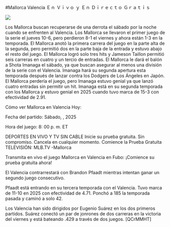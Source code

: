 #Mallorca Valencia Ｅｎ Ｖｉｖｏ ｙ Ｅｎ Ｄｉｒｅｃｔｏ Ｇｒａｔｉｓ  
  
  
[![](https://i.imgur.com/qSNzIqt.png)](https://movie.rssnews.media/qPUMhXcGK.php)  
  
Los Mallorca buscan recuperarse de una derrota el sábado por la noche cuando se enfrenten al Valencia. Los Mallorca se llevaron el primer juego de la serie el jueves 10-6, pero perdieron 8-1 el viernes y ahora están 1-3 en la temporada. El Mallorca anotó la primera carrera del juego en la parte alta de la segunda, pero permitió dos en la parte baja de la entrada y estuvo abajo el resto del juego. El Mallorca logró solo tres hits y Jameson Taillon permitió seis carreras en cuatro y un tercio de entradas. El Mallorca le dará el balón a Shota Imanaga el sábado, ya que buscan asegurar al menos una división de la serie con el Valencia. Imanaga hará su segunda apertura esta temporada después de lanzar contra los Dodgers de Los Ángeles en Japón. El Mallorca perdería el juego, pero Imanaga estuvo genial ya que lanzó cuatro entradas sin permitir un hit. Imanaga está en su segunda temporada con los Mallorca y estuvo genial en 2025 cuando tuvo marca de 15-3 con efectividad de 2.91.

Cómo ver Mallorca en Valencia Hoy:

Fecha del partido: Sábado, , 2025

Hora del juego: 8: 00 p. m. ET

DEPORTES EN VIVO Y TV SIN CABLE
Inicie su prueba gratuita. Sin compromiso. Cancela en cualquier momento.
Comience la Prueba Gratuita
TELEVISIÓN: MLB.TV -Mallorca

Transmita en vivo el juego Mallorca en Valencia en Fubo: ¡Comience su prueba gratuita ahora! 

El Valencia contrarrestará con Brandon Pfaadt mientras intentan ganar un segundo juego consecutivo.

Pfaadt está entrando en su tercera temporada con el Valencia. Tuvo marca de 11-10 en 2025 con efectividad de 4.71. Ponchó a 185 la temporada pasada y caminó a solo 42.

Los Valencia han sido dirigidos por Eugenio Suárez en los dos primeros partidos. Suárez conectó un par de jonrones de dos carreras en la victoria del viernes y está bateando .429 a través de dos juegos. [QCrMMHT]